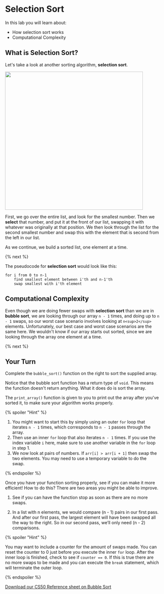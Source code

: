 # Selection Sort

In this lab you will learn about:

- How selection sort works
- Computational Complexity

## What is Selection Sort?

Let's take a look at another sorting algorithm, **selection sort**. 

<!-- ![Bubble_Sort](http://labs.cs50nestm.net/bubblesort.gif) -->
<img src="http://labs.cs50nestm.net/bubblesort.gif" width="450">

First, we go over the entire list, and look for the smallest number. Then we **select** that number, and put it at the front of our list, swapping it with whatever was originally at that position. We then look through the list for the second smallest number and swap this with the element that is second from the left in our list.

As we continue, we build a sorted list, one element at a time.

{% next %}

The pseudocode for **selection sort** would look like this:

```
for i from 0 to n-1
    find smallest element between i'th and n-1'th
    swap smallest with i'th element
```

## Computational Complexity

Even though we are doing fewer swaps with **selection sort** than we are in **bubble sort**, we are looking through our array `n - 1` times, and doing up to `n - 1` swaps, so our worst case scenario involves looking at `n<sup>2</sup>` elements. Unfortunately, our best case and worst case scenarios are the same here. We wouldn't know if our array starts out sorted, since we are looking through the array one element at a time. 

{% next %}

## Your Turn

Complete the `bubble_sort()` function on the right to sort the supplied array. 

Notice that the bubble sort function has a return type of `void`. This means the function doesn't return anything. What it does do is sort the array.

The `print_array()` function is given to you to print out the array after you've sorted it, to make sure your algorithm works properly.

{% spoiler "Hint" %}

1. You might want to start this by simply using an outer `for` loop that iterates `n - 1` times, which corresponds to `n - 1` passes through the array.
2. Then use an inner `for` loop that also iterates `n - 1` times. If you use the index variable `i` here, make sure to use another variable in the `for` loop in step 1.
3. We now look at pairs of numbers. If `arr[i] > arr[i + 1]` then swap the two elements. You may need to use a temporary variable to do the swap.

{% endspoiler %}

Once you have your function sorting properly, see if you can make it more efficient! How to do this? There are two areas you might be able to improve.

1. See if you can have the function stop as soon as there are no more swaps. 

2. In a list with n elements, we would compare (n - 1) pairs in our first pass. And after our first pass, the largest element will have been swapped all the way to the right. So in our second pass, we’ll only need (n - 2) comparisons.

{% spoiler "Hint" %}

You may want to include a counter for the amount of swaps made. You can reset the counter to 0 just before you execute the inner `for` loop. After the inner loop is finished, check to see if `counter == 0`. If this is true there are no more swaps to be made and you can execute the `break` statement, which will terminate the outer loop.

{% endspoiler %}


[Download our CS50 Reference sheet on Bubble Sort](https://ap.cs50.school/assets/pdfs/unit3/bubble_sort.pdf)
